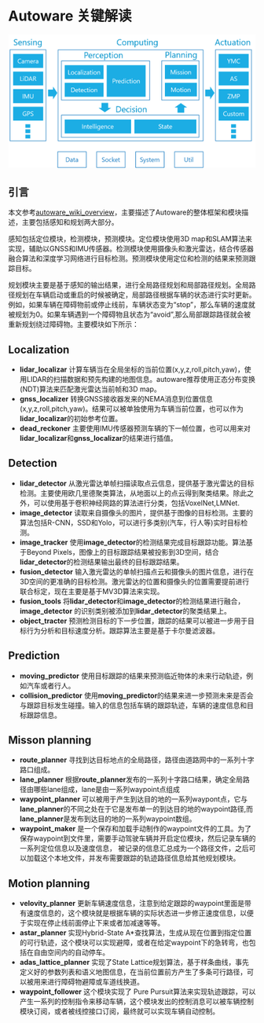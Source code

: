 # Autoware 关键解读

![pic](../pics/autoware_overview.png)

## 引言

本文参考[autoware_wiki_overview](https://github.com/CPFL/Autoware/wiki/Overview)，主要描述了Autoware的整体框架和模块描述，主要包括感知和规划两大部分。

感知包括定位模块，检测模块，预测模块。定位模块使用3D map和SLAM算法来实现，辅助以GNSS和IMU传感器。检测模块使用摄像头和激光雷达，结合传感器融合算法和深度学习网络进行目标检测。预测模块使用定位和检测的结果来预测跟踪目标。

规划模块主要是基于感知的输出结果，进行全局路径规划和局部路径规划。全局路径规划在车辆启动或重启的时候被确定，局部路径根据车辆的状态进行实时更新。例如，如果车辆在障碍物前或停止线前，车辆状态变为“stop”，那么车辆的速度就被规划为0。如果车辆遇到一个障碍物且状态为“avoid”,那么局部跟踪路径就会被重新规划绕过障碍物。主要模块如下所示：

## Localization

- **lidar_localizar** 计算车辆当在全局坐标的当前位置(x,y,z,roll,pitch,yaw)，使用LIDAR的扫描数据和预先构建的地图信息。autoware推荐使用正态分布变换(NDT)算法来匹配激光雷达当前帧和3D map。
- **gnss_localizer** 转换GNSS接收器发来的NEMA消息到位置信息(x,y,z,roll,pitch,yaw)。结果可以被单独使用为车辆当前位置，也可以作为**lidar_localizar**的初始参考位置。
- **dead_reckoner** 主要使用IMU传感器预测车辆的下一帧位置，也可以用来对**lidar_localizar**和**gnss_localizar**的结果进行插值。

## Detection

- **lidar_detector** 从激光雷达单帧扫描读取点云信息，提供基于激光雷达的目标检测。主要使用欧几里德聚类算法，从地面以上的点云得到聚类结果。除此之外，可以使用基于卷积神经网路的算法进行分类，包括VoxelNet,LMNet.
- **image_detector** 读取来自摄像头的图片，提供基于图像的目标检测。主要的算法包括R-CNN，SSD和Yolo，可以进行多类别(汽车，行人等)实时目标检测。
- **image_tracker** 使用**image_detector**的检测结果完成目标跟踪功能。算法基于Beyond Pixels，图像上的目标跟踪结果被投影到3D空间，结合**lidar_detector**的检测结果输出最终的目标跟踪结果。
- **fusion_detector** 输入激光雷达的单帧扫描点云和摄像头的图片信息，进行在3D空间的更准确的目标检测。激光雷达的位置和摄像头的位置需要提前进行联合标定，现在主要是基于MV3D算法来实现。
- **fusion_tools** 将**lidar_detector**和**image_detector**的检测结果进行融合，**image_detector** 的识别类别被添加到**lidar_detector**的聚类结果上。
- **object_tracter** 预测检测目标的下一步位置，跟踪的结果可以被进一步用于目标行为分析和目标速度分析。跟踪算法主要是基于卡尔曼滤波器。

## Prediction

- **moving_predictor** 使用目标跟踪的结果来预测临近物体的未来行动轨迹，例如汽车或者行人。
- **collision_predictor** 使用**moving_predictor**的结果来进一步预测未来是否会与跟踪目标发生碰撞。输入的信息包括车辆的跟踪轨迹，车辆的速度信息和目标跟踪信息。



## Misson planning
- **route_planner** 寻找到达目标地点的全局路径，路径由道路网中的一系列十字路口组成。
- **lane_planner** 根据**route_planner**发布的一系列十字路口结果，确定全局路径由哪些lane组成，lane是由一系列waypoint点组成
- **waypoint_planner** 可以被用于产生到达目的地的一系列waypont点，它与**lane_planner**的不同之处在于它是发布单一的到达目的地的waypoint路径,而**lane_planner**是发布到达目的地的一系列waypoint数组。
- **waypoint_maker** 是一个保存和加载手动制作的waypoint文件的工具。为了保存waypoint到文件里，需要手动驾驶车辆并开启定位模块，然后记录车辆的一系列定位信息以及速度信息， 被记录的信息汇总成为一个路径文件，之后可以加载这个本地文件，并发布需要跟踪的轨迹路径信息给其他规划模块。

## Motion planning
- **velovity_planner** 更新车辆速度信息，注意到给定跟踪的waypoint里面是带有速度信息的，这个模块就是根据车辆的实际状态进一步修正速度信息，以便于实现在停止线前面停止下来或者加减速等等。
- **astar_planner** 实现Hybrid-State A*查找算法，生成从现在位置到指定位置的可行轨迹，这个模块可以实现避障，或者在给定waypoint下的急转弯，也包括在自由空间内的自动停车。
- **adas_lattice_planner** 实现了State Lattice规划算法，基于样条曲线，事先定义好的参数列表和语义地图信息，在当前位置前方产生了多条可行路径，可以被用来进行障碍物避障或车道线换道。
- **waypoint_follower** 这个模块实现了 Pure Pursuit算法来实现轨迹跟踪，可以产生一系列的控制指令来移动车辆，这个模块发出的控制消息可以被车辆控制模块订阅，或者被线控接口订阅，最终就可以实现车辆自动控制。

